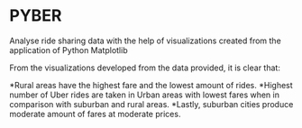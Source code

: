 # PYBER
Analyse ride sharing data with the help of visualizations created from the application of Python Matplotlib 

From the visualizations developed from the data provided, it is clear that:

*Rural areas have the highest fare and the lowest amount of rides.
*Highest number of Uber rides are taken in Urban areas with lowest fares when in comparison with suburban and rural areas.
*Lastly, suburban cities produce moderate amount of fares at moderate prices. 
